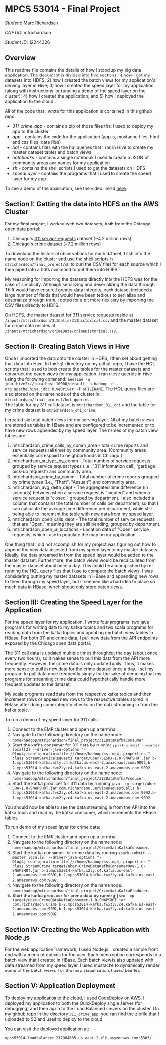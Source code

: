 # MPCS 53014 - Final Project

*Student*: Marc Richardson

*CNETID*: mtrichardson

*Student ID*: 12244326

## Overview

This readme file contains the details of how I stood up my big data application. The document is
divided into five sections: 1) how I got my datasets into HDFS; 2) how I created the batch views
for my application's serving layer in Hive; 3) how I created the speed layer for my 
application (along with instructions for running a demo of the speed layer on the cluster);
4) how I created the application; and 5) how I deployed the application to the cloud.

All of the code that I wrote for this application is contained in this github repo.

* *311_crime_app* - contains a zip of those files that I used to deploy my app to the cluster
* *app* - contains the code for the application (app.js, mustache files, html and css files, data files)
* *hql* - contains files with the hql queries that I ran in Hive to create my master dataset tables and batch views
* *notebooks* - contains a single notebook I used to create a JSON of community areas and names for my application
* *sh* - contains the shell scripts I used to get the datasets on HDFS
* *speedLayer* - contains the programs that I used to create the speed layer for my app

To see a demo of the application, see the video linked [here](https://www.loom.com/share/4cd1b6bc629f4684a2d989ba6d3f4b77).

## Section I: Getting the data into HDFS on the AWS Cluster

For my final project, I worked with two datasets, both from the Chicago open data portal:

1. Chicago's [311 service requests](https://data.cityofchicago.org/Service-Requests/311-Service-Requests/v6vf-nfxy) dataset (~4.2 million rows)
2. Chicago's [crime dataset](https://data.cityofchicago.org/Public-Safety/Crimes-2001-to-Present/ijzp-q8t2) (~7.2 million rows)

To download the historical observations for each dataset, I ssh into the name node on the 
cluster and use the shell scripts in `mtrichardson/final_project/sh` to curl the CSV files 
for each source which I then piped into a hdfs command to put them into HDFS.

My reasoning for importing the datasets directly into the HDFS was for the sake of simplicity.
Although serializing and deserializing the data through Thift would have ensured greater data
integrity, each dataset included a large number of fields that would have been tedious to 
serlialize and deserialize through thrift. I opted for a bit more flexiblity by importing
the CSV files directly to HDFS.

On HDFS, the master dataset for 311 service requests reside at `/inputs/mtrichardson/311Calls/311historical.csv` and
the master dataset for crime data resides at `/inputs/mtrichardson/crimeData/crimeHistorical.csv`.

## Section II: Creating Batch Views in Hive

Once I imported the data onto the cluster in HDFS, I then set about getting that data into 
Hive. In the `hql` directory on my github repo, I have the HQL scripts that I used to both 
create the tables for the master datasets and construct the batch views for my application. 
I ran these queries in Hive using the following command: 
`beeline -u jdbc:hive2://localhost:10000/default -n hadoop -d org.apache.hive.jdbc.HiveDriver -f $FILENAME`.
The HQL query files are also stored on the name node of the cluster in `mtrichardson/final_project/hql_queries`.  
The table for my 311 call dataset is `mtrichardson_311_chi` and the table for my crime dataset is `mtrichardson_chi_crime`.

I created six total batch views for my serving layer. All of my batch views are stored as 
tables in HBase and are configured to be incremented or to have new rows appended by my
speed layer. The names of my batch view tables are:

1. mtrichardson_crime_calls_by_comm_area - total crime reports and service requests (all time) by community area. (Community areas essentially correspond to neighborhoods in Chicago.)
2. mtrichardson_sr_type_by_comm - Total number of service requests grouped by service request types (i.e., '311 information call', 'garbage pick-up request') and community area.
3. mtrichardson_crime_by_comm - Total number of crime reports grouped by crime types (i.e., "Theft", "Assualt") and community area.
4. mtrichardson_avg_delta_dept - The aggregated time difference (in seconds) between when a service request is "created" and when a service request is "closed," grouped by department. I also included a column that contains the total number of calls per department, so that I can calculate the average time difference per department, while still being able to increment the table with new data from my speed layer.
5. mtrichardson_open_calls_dept - The total number of service requests that are "Open," meaning they are still pending, grouped by department.
6. mtrichardson_open_sr_locations - Location data of "Open" service requests, which I use to populate the map on my application.

One thing that I did not accomplish for my project was figuring out how to append the new 
data ingested from my speed layer to my master datasets. Ideally, the data streamed in from 
the speed layer would be added to the master dataset. Furthermore, the batch views would be 
recalculated from the master dataset about once a day. This could be accomplished by 
re-running the HQL query files that I use to compute the batch views. I was considering putting
my master datasets in HBase and appending new rows to them through my speed layer, but it
seemed like a bad idea to place so much data in HBase, which shoud only store batch views. 

## Section III: Creating the Speed Layer for the Application

For the speed layer for my application, I wrote four programs: two java programs for writing 
data to my kafka topics and two scala programs for reading data from the kafka topics and
updating my batch view tables in HBase. For both 311 and crime data, I pull new data from
the API endpoints exposed by the Chicago open data portal.

The 311 call data is updated multiple times throughout the day (about once every two hours), so it makes
sense to pull this data from the API more frequently. However, the crime data is only updated
daily. Thus, it makes more sense to pull in new data for the crime dataset once a day. I set my program
to pull data more frequently simply for the sake of demoing that my programs for streaming crime data
could hypothetically handle more frequent updates to the dataset.

My scala programs read data from the respective kafka topics and then increment rows or append new
rows to the respective tables stored in HBase after doing some integrity checks on the data streaming
in from the kafka topic.

To run a demo of my speed layer for 311 calls:

1. Connect to the EMR cluster and open up a terminal.
2. Navigate to the following directory on the name node: `home/hadoop/mtrichardson/final_project/311DataKafkaConsumer`.
3. Start the kafka consumer for 311 data by running `spark-submit --master local[2] --driver-java-options "-Dlog4j.configuration=file:///home/hadoop/ss.log4j.properties " --class StreamServiceRequests target/uber-SLSRA-1.0-SNAPSHOT.jar b-1.mpcs53014-kafka.x2ly.c4.kafka.us-east-2.amazonaws.com:9092,b-2.mpcs53014-kafka.fwx2ly.c4.kafka.us-east-2.amazonaws.com:9092`.
4. Navigate to the following directory on the name node: `home/hadoop/mtrichardson/final_project/311DataKafkaProducer`.
5. Start the kafka producer for 311 data by running `java -cp target/uber-SRA-1.0-SNAPSHOT.jar com.richardson.ServiceRequestCalls b-2.mpcs53014-kafka.fwx2ly.c4.kafka.us-east-2.amazonaws.com:9092,b-1.mpcs53014-kafka.fwx2ly.c4.kafka.us-east-2.amazonaws.com:9092`.

You should now be able to see the data streaming in from the API into the kafka topic and read by the kafka consumer, which increments the HBase tables.

To run demo of my speed layer for crime data:

1. Connect to the EMR cluster and open up a terminal.
2. Navigate to the following directory on the name node: `home/hadoop/mtrichardson/final_project/CrimeDataKafkaConsumer`.
3. Start the kafka consumer for crime data by running `spark-submit --master local[2] --driver-java-options "-Dlog4j.configuration=file:///home/hadoop/ss.log4j.properties " --class StreamCrime target/uber-CrimeDataKafkaConsumerOne-1.0-SNAPSHOT.jar b-1.mpcs53014-kafka.x2ly.c4.kafka.us-east-2.amazonaws.com:9092,b-2.mpcs53014-kafka.fwx2ly.c4.kafka.us-east-2.amazonaws.com:9092`.
4. Navigate to the following directory on the name node: `home/hadoop/mtrichardson/final_project/CrimeDataKafkaProducer`.
5. Start the kafka producer for crime data by running `java -cp target/uber-CrimeDataKafkaConsumer-1.0-SNAPSHOT.jar com.richardson.Crime b-2.mpcs53014-kafka.fwx2ly.c4.kafka.us-east-2.amazonaws.com:9092,b-1.mpcs53014-kafka.fwx2ly.c4.kafka.us-east-2.amazonaws.com:9092`.

## Section IV: Creating the Web Application with Node.js

For the web application framework, I used Node.js. I created a simple front end with a menu of
options for the user. Each menu option corresponds to a batch view that I created in HBase.
Each batch view is also updated with data streamed from my speed layer. I used mustache
to dynamically render some of the batch views. For the map visualization, I used Leaflet.

## Section V: Application Deployment

To deploy my application to the cloud, I used CodeDeploy on AWS. I deployed my application to both
the QuickDeploy single server (for debugging) and then again to the Load Balanced servers on the
cluster. On my [github repo](https://github.com/marcwitasee/mpcs-53014-final-project) in the directory 
`311_crime_app`, you can find the zipfile that I uploaded to S3 and used to deploy to the cloud. 

You can visit the deployed application at:

`mpcs53014-loadbalancer-217964685.us-east-2.elb.amazonaws.com:3303/`
